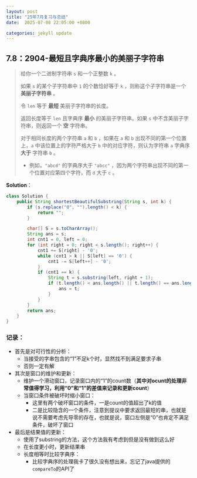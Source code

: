 ```yaml
---
layout: post
title: "25年7月复习与总结"
date:  2025-07-08 22:05:00 +0800

categories: jekyll update
---  
```


## 7.8：2904-最短且字典序最小的美丽子字符串

> 给你一个二进制字符串 `s` 和一个正整数 `k` 。
>
> 如果 `s` 的某个子字符串中 `1` 的个数恰好等于 `k` ，则称这个子字符串是一个 **美丽子字符串** 。
>
> 令 `len` 等于 **最短** 美丽子字符串的长度。
>
> 返回长度等于 `len` 且字典序 **最小** 的美丽子字符串。如果 `s` 中不含美丽子字符串，则返回一个 **空** 字符串。
>
> 对于相同长度的两个字符串 `a` 和 `b` ，如果在 `a` 和 `b` 出现不同的第一个位置上，`a` 中该位置上的字符严格大于 `b` 中的对应字符，则认为字符串 `a` 字典序 **大于** 字符串 `b` 。
>
> - 例如，`"abcd"` 的字典序大于 `"abcc"` ，因为两个字符串出现不同的第一个位置对应第四个字符，而 `d` 大于 `c` 。

**Solution**：

````java
class Solution {
    public String shortestBeautifulSubstring(String s, int k) {
        if (s.replace("0", "").length() < k) {
            return "";
        }

        char[] S = s.toCharArray();
        String ans = s;
        int cnt1 = 0, left = 0;
        for (int right = 0; right < s.length(); right++) {
            cnt1 += S[right] - '0';
            while (cnt1 > k || S[left] == '0') {
                cnt1 -= S[left++] - '0';
            }
            if (cnt1 == k) {
                String t = s.substring(left, right + 1);
                if (t.length() < ans.length() || t.length() == ans.length() && t.compareTo(ans) < 0) {
                    ans = t;
                }
            }
        }
        return ans;
    }
}
````

### 记录：

- 首先是对可行性的分析：
  - 当接受的字串包含的“1”不足k个时，显然找不到满足要求子串
  - 否则一定有解
- 其次是窗口的维护和更新：
  - 维护一个滑动窗口，记录窗口内的“1”的count数（**其中对ocunt的处理非常值得学习，利用“0”和“1”的差值来记录和更新count**）
  - 当窗口条件被破坏时缩小窗口：
    - 这里有两个破坏窗口的条件，一是count的值超出了k的值
    - 二是比较隐含的一个条件，注意到提议中要求返回最短的串，也就是说不需要考虑先导零的存在，也就是说，窗口左侧是“0”也肯定不满足条件，破坏了窗口
- 最后是结果值的更新：
  - 使用了substring的方法，这个方法我有考虑到但是没有做到这么好
  - 在长度更小时，更新结果串
  - 长度相等时比较字典序：
    - 比较字典序的处理我卡了很久没有想出来，忘记了java提供的`compareTo`的API了